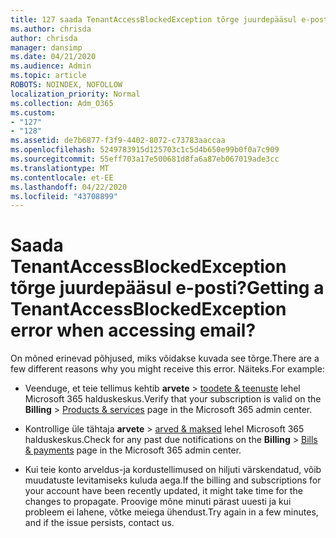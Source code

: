 ```yaml
---
title: 127 saada TenantAccessBlockedException tõrge juurdepääsul e-posti?
ms.author: chrisda
author: chrisda
manager: dansimp
ms.date: 04/21/2020
ms.audience: Admin
ms.topic: article
ROBOTS: NOINDEX, NOFOLLOW
localization_priority: Normal
ms.collection: Adm_O365
ms.custom:
- "127"
- "128"
ms.assetid: de7b6877-f3f9-4402-8072-c73783aaccaa
ms.openlocfilehash: 5249783915d125703c1c5d4b650e99b0f0a7c909
ms.sourcegitcommit: 55eff703a17e500681d8fa6a87eb067019ade3cc
ms.translationtype: MT
ms.contentlocale: et-EE
ms.lasthandoff: 04/22/2020
ms.locfileid: "43708899"
---
```

# <a name="getting-a-tenantaccessblockedexception-error-when-accessing-email"></a><span data-ttu-id="bcc33-102">Saada TenantAccessBlockedException tõrge juurdepääsul e-posti?</span><span class="sxs-lookup"><span data-stu-id="bcc33-102">Getting a TenantAccessBlockedException error when accessing email?</span></span>

<span data-ttu-id="bcc33-103">On mõned erinevad põhjused, miks võidakse kuvada see tõrge.</span><span class="sxs-lookup"><span data-stu-id="bcc33-103">There are a few different reasons why you might receive this error.</span></span> <span data-ttu-id="bcc33-104">Näiteks.</span><span class="sxs-lookup"><span data-stu-id="bcc33-104">For example:</span></span>

- <span data-ttu-id="bcc33-105">Veenduge, et teie tellimus kehtib **arvete** \> [toodete & teenuste](https://portal.office.com/adminportal/home#/subscriptions) lehel Microsoft 365 halduskeskus.</span><span class="sxs-lookup"><span data-stu-id="bcc33-105">Verify that your subscription is valid on the **Billing** \> [Products & services](https://portal.office.com/adminportal/home#/subscriptions) page in the Microsoft 365 admin center.</span></span>

- <span data-ttu-id="bcc33-106">Kontrollige üle tähtaja **arvete** \> [arved & maksed](https://portal.office.com/adminportal/home#/billoverview) lehel Microsoft 365 halduskeskus.</span><span class="sxs-lookup"><span data-stu-id="bcc33-106">Check for any past due notifications on the **Billing** \> [Bills & payments](https://portal.office.com/adminportal/home#/billoverview) page in the Microsoft 365 admin center.</span></span>

- <span data-ttu-id="bcc33-107">Kui teie konto arveldus-ja kordustellimused on hiljuti värskendatud, võib muudatuste levitamiseks kuluda aega.</span><span class="sxs-lookup"><span data-stu-id="bcc33-107">If the billing and subscriptions for your account have been recently updated, it might take time for the changes to propagate.</span></span> <span data-ttu-id="bcc33-108">Proovige mõne minuti pärast uuesti ja kui probleem ei lahene, võtke meiega ühendust.</span><span class="sxs-lookup"><span data-stu-id="bcc33-108">Try again in a few minutes, and if the issue persists, contact us.</span></span>
